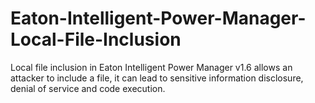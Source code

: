 # Eaton-Intelligent-Power-Manager-Local-File-Inclusion
Local file inclusion in Eaton Intelligent Power Manager  v1.6 allows an attacker to include a file, it can lead to sensitive information disclosure, denial of service and code execution.
